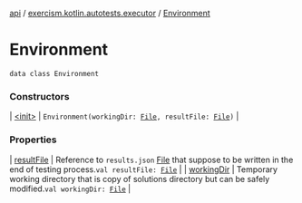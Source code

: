 [api](../../index.md) / [exercism.kotlin.autotests.executor](../index.md) / [Environment](./index.md)

# Environment

`data class Environment`

### Constructors

| [&lt;init&gt;](-init-.md) | `Environment(workingDir: `[`File`](https://docs.oracle.com/javase/6/docs/api/java/io/File.html)`, resultFile: `[`File`](https://docs.oracle.com/javase/6/docs/api/java/io/File.html)`)` |

### Properties

| [resultFile](result-file.md) | Reference to `results.json` [File](https://docs.oracle.com/javase/6/docs/api/java/io/File.html) that suppose to be written in the end of testing process.`val resultFile: `[`File`](https://docs.oracle.com/javase/6/docs/api/java/io/File.html) |
| [workingDir](working-dir.md) | Temporary working directory that is copy of solutions directory but can be safely modified.`val workingDir: `[`File`](https://docs.oracle.com/javase/6/docs/api/java/io/File.html) |

